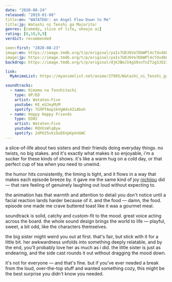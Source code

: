 ```yaml
---
date: "2020-08-24"
released: "2019-01-08"
title:en: "WATATEN!: an Angel Flew Down to Me"
title:jp: Watashi ni Tenshi ga Maiorita!
genres: [comedy, slice of life, shoujo ai]
rating: [8,10,9,9]
verdict: recommended

seen:first: "2020-08-23"
image:en: https://image.tmdb.org/t/p/original/yaIs7UDJ6Vo7DbWPl4cTdv4bUw7.jpg
image:jp: https://image.tmdb.org/t/p/original/yaIs7UDJ6Vo7DbWPl4cTdv4bUw7.jpg
backdrop: https://image.tmdb.org/t/p/original/djKJBmJI4gS9snTn2Tzg3JO23YC.jpg

link:
  MyAnimeList: https://myanimelist.net/anime/37993/Watashi_ni_Tenshi_ga_Maiorita

soundtracks:
  - name: Kimama na Tenshitachi
    type: OP/ED
    artist: Wataten☆Five
    youtube: KE_eUJeyMzM
    spotify: 7GXPTAop1kVgWds4ZiAboh
  - name: Happy Happy Friends
    type: ED02
    artist: Wataten☆Five
    youtube: RQVUsWlq8yw
    spotify: 2dPU25vkiOuE6VpKpVnGWC
---
```


a slice-of-life about two sisters and their friends doing everyday things. no twists, no big stakes. and it's exactly what makes it so enjoyable, i'm a sucker for these kinds of shows. it's like a warm hug on a cold day, or that perfect cup of tea when you need to unwind.

the humor hits consistently, the timing is tight, and it flows in a way that makes each episode breeze by. it gave me the same kind of joy [nichijou](/reviews/anime/nichijou) did — that rare feeling of genuinely laughing out loud without expecting to.

the animation has that warmth and attention to detail you don't notice until a facial reaction lands harder because of it. and the food — damn, the food. episode one made me crave buttered toast like it was a gourmet meal.

soundtrack is solid, catchy and custom-fit to the mood. great voice acting across the board. the whole sound design brings the world to life — playful, sweet, a bit odd, like the characters themselves.

the big sister might weird you out at first. that's fair, but stick with it for a little bit. her awkwardness unfolds into something deeply relatable, and by the end, you'll probably love her as much as i did. the little sister is just as endearing, and the side cast rounds it out without dragging the mood down.

it's not for everyone — and that's fine. but if you've ever needed a break from the loud, over-the-top stuff and wanted something cozy, this might be the best surprise you didn't know you needed.
